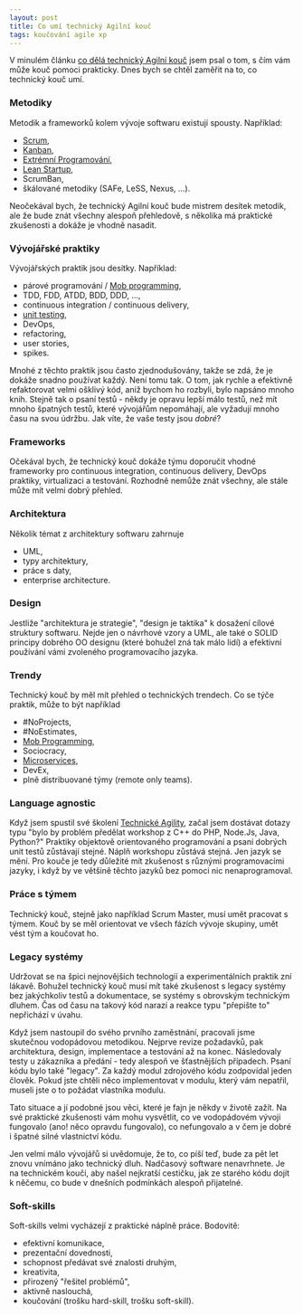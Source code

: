 ```yaml
---
layout: post
title: Co umí technický Agilní kouč
tags: koučování agile xp
---
```


V minulém článku [co dělá technický Agilní kouč](/co-dela-technicky-kouc/) jsem psal o tom, s čím vám
může kouč pomoci prakticky. Dnes bych se chtěl zaměřit na to, co technický kouč umí.

<!--more-->

### Metodiky

Metodik a frameworků kolem vývoje softwaru existují spousty. Například:

- [Scrum](/ceska-scrum-guide/),
- [Kanban](/principy-kanbanu/),
- [Extrémní Programování](/workshop-technicka-agilita/),
- [Lean Startup](/lean-startup/),
- ScrumBan,
- škálované metodiky (SAFe, LeSS, Nexus, ...).

Neočekával bych, že technický Agilní kouč bude mistrem desítek metodik, ale že bude znát všechny alespoň
přehledově, s několika má praktické zkušenosti a dokáže je vhodně nasadit.

### Vývojářské praktiky

Vývojářských praktik jsou desítky. Například:

- párové programování / [Mob programming](/mob-programming-dejte-mu-sanci/),
- TDD, FDD, ATDD, BDD, DDD, ...,
- continuous integration / continuous delivery,
- [unit testing](/unit-testing/),
- DevOps,
- refactoring,
- user stories,
- spikes.

Mnohé z těchto praktik jsou často zjednodušovány, takže se zdá, že je dokáže snadno používat každý.
Není tomu tak. O tom, jak rychle a efektivně refaktorovat velmi ošklivý kód, aniž bychom ho rozbyli,
bylo napsáno mnoho knih. Stejně tak o psaní testů - někdy je opravu lepší málo testů, než
mít mnoho špatných testů, které vývojářům nepomáhají, ale vyžadují mnoho času na svou údržbu.
Jak víte, že vaše testy jsou *dobré*?

### Frameworks

Očekával bych, že technický kouč dokáže týmu doporučit vhodné frameworky pro continuous integration,
continuous delivery, DevOps praktiky, virtualizaci a testování.
Rozhodně nemůže znát všechny, ale stále může mít velmi dobrý přehled.

### Architektura

Několik témat z architektury softwaru zahrnuje

- UML,
- typy architektury,
- práce s daty,
- enterprise architecture.

### Design

Jestliže "architektura je strategie", "design je taktika" k dosažení cílové struktury softwaru.
Nejde jen o návrhové vzory a UML, ale také o SOLID principy dobrého OO designu
(které bohužel zná tak málo lidí) a efektivní používání vámi zvoleného programovacího jazyka.

### Trendy

Technický kouč by měl mít přehled o technických trendech. Co se týče praktik, může to být například

- #NoProjects,
- #NoEstimates,
- [Mob Programming](/mob-programming-dejte-mu-sanci/),
- Sociocracy,
- [Microservices](/strizliveni-z-microservices/),
- DevEx,
- plně distribuované týmy (remote only teams).

### Language agnostic

Když jsem spustil své školení [Technické Agility](/workshop-technicka-agilita/),
začal jsem dostávat dotazy typu "bylo by problém předělat workshop z C++ do PHP, Node.Js, Java, Python?"
Praktiky objektově orientovaného programování a psaní dobrých unit testů zůstávají stejné.
Náplň workshopu zůstává stejná. Jen jazyk se mění. Pro kouče je tedy důležité mít zkušenost
s různými programovacími jazyky, i když by ve většině těchto jazyků bez pomoci nic nenaprogramoval.

### Práce s týmem

Technický kouč, stejně jako například Scrum Master, musí umět pracovat s týmem.
Kouč by se měl orientovat ve všech fázích vývoje skupiny, umět vést tým a koučovat ho.

### Legacy systémy

Udržovat se na špici nejnovějších technologií a experimentálních praktik zní lákavě.
Bohužel technický kouč musí mít také zkušenost s legacy systémy bez jakýchkoliv testů a dokumentace, se systémy
s obrovským technickým dluhem. Čas od času na takový kód narazí a reakce typu "přepište to" nepřichází v úvahu.

Když jsem nastoupil do svého prvního zaměstnání, pracovali jsme skutečnou vodopádovou metodikou.
Nejprve revize požadavků, pak architektura, design, implementace a testování až na konec.
Následovaly testy u zákazníka a předání - tedy alespoň ve šťastnějších případech.
Psaní kódu bylo také "legacy". Za každý modul zdrojového kódu zodpovídal jeden člověk.
Pokud jste chtěli něco implementovat v modulu, který vám nepatřil,
museli jste o to požádat vlastníka modulu.

Tato situace a jí podobné jsou věci, které je fajn je někdy v životě zažít.
Na své praktické zkušenosti vám mohu vysvětlit, co ve vodopádovém vývoji fungovalo (ano! něco opravdu fungovalo), co nefungovalo
a v čem je dobré i špatné silné vlastnictví kódu.

Jen velmi málo vývojářů si uvědomuje, že to, co píší teď, bude za pět let znovu vnímáno jako technický dluh.
Nadčasový software nenavrhnete. Je na technickém kouči, aby našel nejkratší cestičku, jak ze starého kódu
dojít k něčemu, co bude v dnešních podmínkách alespoň přijatelné.

### Soft-skills

Soft-skills velmi vycházejí z praktické náplně práce. Bodovitě:

- efektivní komunikace,
- prezentační dovednosti,
- schopnost předávat své znalosti druhým,
- kreativita,
- přirozený "řešitel problémů",
- aktivně naslouchá,
- koučování (trošku hard-skill, trošku soft-skill).

